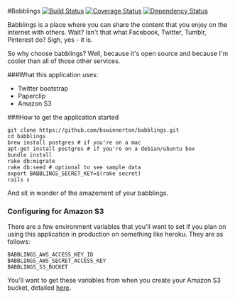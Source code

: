 #Babblings
[![Build Status](https://travis-ci.org/bswinnerton/babblings.png)](https://travis-ci.org/bswinnerton/babblings)
[![Coverage Status](https://coveralls.io/repos/bswinnerton/babblings/badge.png?branch=rails4redesign)](https://coveralls.io/r/bswinnerton/babblings?branch=rails4redesign)
[![Dependency Status](https://gemnasium.com/bswinnerton/babblings.png)](https://gemnasium.com/bswinnerton/babblings)

Babblings is a place where you can share the content that you enjoy on the internet with others. Wait? Isn't that what Facebook, Twitter, Tumblr, Pinterest do? Sigh, yes - it is.

So why choose babblings? Well, because it's open source and because I'm cooler than all of those other services.

###What this application uses:
* Twitter bootstrap
* Paperclip
* Amazon S3

###How to get the application started

```
git clone https://github.com/bswinnerton/babblings.git
cd babblings
brew install postgres # if you're on a mac
apt-get install postgres # if you're on a debian/ubuntu box
bundle install
rake db:migrate
rake db:seed # optional to see sample data
export BABBLINGS_SECRET_KEY=$(rake secret)
rails s
```
And sit in wonder of the amazement of your babblings.

### Configuring for Amazon S3
There are a few environment variables that you'll want to set if you plan on using this application in production on something like heroku. They are as follows:

```
BABBLINGS_AWS_ACCESS_KEY_ID
BABBLINGS_AWS_SECRET_ACCESS_KEY
BABBLINGS_S3_BUCKET
```

You'll want to get these variables from when you create your Amazon S3 bucket, detailed [here](https://devcenter.heroku.com/articles/s3).
